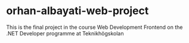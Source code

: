 # orhan-albayati-web-project
This is the final project in the course Web Development Frontend on the .NET Developer programme at Teknikhögskolan
